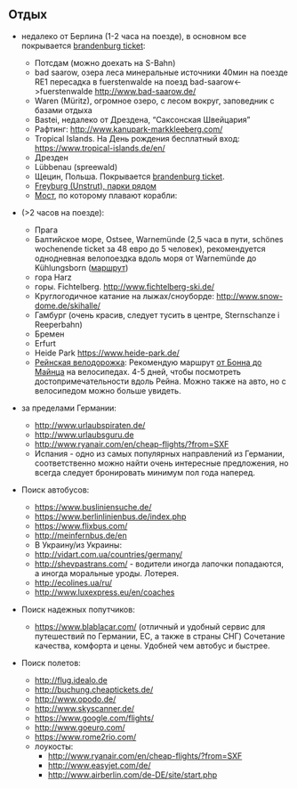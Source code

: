 ## Отдых
- недалеко от Берлина (1-2 часа на поезде), в основном все покрывается [brandenburg ticket](http://www.vbb.de/de/article/touristen/brandenburg-berlin-ticket/10806.html):
  - Потсдам (можно доехать на S-Bahn)
  - bad saarow, озера леса минеральные источники 40мин на поезде RE1 пересадка в fuerstenwalde на поезд bad-saarow<->fuerstenwalde http://www.bad-saarow.de/
  - Waren (Müritz), огромное озеро, с лесом вокруг, заповедник с базами отдыха
  - Bastei, недалеко от Дрездена, “Саксонская Швейцария”
  - Рафтинг: http://www.kanupark-markkleeberg.com/
  - Tropical Islands. На День рождения бесплатный вход: https://www.tropical-islands.de/en/
  - Дрезден
  - Lübbenau (spreewald)
  - Щецин, Польша. Покрывается [brandenburg ticket](http://www.vbb.de/de/article/touristen/brandenburg-berlin-ticket/10806.html).
  - [Freyburg (Unstrut), парки рядом](https://www.google.de/maps/place/Freyburg/@51.2155411,11.7750578,10z/data=!4m2!3m1!1s0x47a69ba66659fb9f:0xed13a85b6c39ccfd)
  - [Мост](https://www.google.de/maps/place/Schiffshebewerk+Niederfinow/@52.844253,13.811531,12z/data=!4m2!3m1!1s0x47a9c15e126a2c71:0xc5310c66d6cfbed7?hl=de), по которому плавают корабли: 
- (>2 часов на поезде):
  - Прага
  - Балтийское море, Ostsee, Warnemünde (2,5 часа в пути, schönes wochenende ticket за 48 евро до 5 человек), рекомендуется однодневная велопоездка вдоль моря от Warnemünde до Kühlungsborn ([маршрут](https://www.google.de/maps/dir/Warnem%C3%BCnde,+Rostock/K%C3%BChlungsborn/@54.1216035,11.9246881,11z/data=!4m14!4m13!1m5!1m1!1s0x47ac5620523f71ab:0x9e121083fbc6b25c!2m2!1d12.0784438!2d54.170342!1m5!1m1!1s0x47ada930f01dd6f3:0x4251ae8ad848580!2m2!1d11.7420026!2d54.1468513!3e1))
  - гора Harz
  - горы. Fichtelberg. http://www.fichtelberg-ski.de/
  - Круглогодичное катание на лыжах/сноуборде: http://www.snow-dome.de/skihalle/
  - Гамбург (очень красив, следует тусить в центре, Sternschanze i Reeperbahn)
  - Бремен
  - Erfurt
  - Heide Park https://www.heide-park.de/
  - [Рейнская велодорожка](https://ru.wikipedia.org/wiki/%D0%A0%D0%B5%D0%B9%D0%BD%D1%81%D0%BA%D0%B0%D1%8F_%D0%B2%D0%B5%D0%BB%D0%BE%D1%81%D0%B8%D0%BF%D0%B5%D0%B4%D0%BD%D0%B0%D1%8F_%D0%B4%D0%BE%D1%80%D0%BE%D0%B6%D0%BA%D0%B0): Рекомендую маршрут [от Бонна до Майнца](https://www.google.de/maps/dir/Bonn/Mainz/@50.4539129,7.3853095,9z/data=!4m14!4m13!1m5!1m1!1s0x47bee19f7ccbda49:0x86dbf8c6685c9617!2m2!1d7.0982068!2d50.73743!1m5!1m1!1s0x47bd912e33df1379:0x422d4d510db1ba0!2m2!1d8.2472526!2d49.9928617!3e1) на велосипедах. 4-5 дней, чтобы посмотреть достопримечательности вдоль Рейна. Можно также на авто, но с велосипедом можно больше увидеть.

- за пределами Германии:
  - http://www.urlaubspiraten.de/
  - http://www.urlaubsguru.de
  - http://www.ryanair.com/en/cheap-flights/?from=SXF
  - Испания - одно из самых популярных направлений из Германии, соответственно можно найти очень интересные предложения, но всегда следует бронировать минимум пол года наперед.

- Поиск автобусов:
  - https://www.busliniensuche.de/
  - https://www.berlinlinienbus.de/index.php
  - https://www.flixbus.com/ 
  - http://meinfernbus.de/en
  - В Украину/из Украины: 
  - http://vidart.com.ua/countries/germany/
  - http://shevpastrans.com/ - водители иногда лапочки попадаются, а иногда моральные уроды. Лотерея.
  - http://ecolines.ua/ru/
  - http://www.luxexpress.eu/en/coaches

- Поиск надежных попутчиков:
  - https://www.blablacar.com/  (отличный и удобный сервис для путешествий по Германии, ЕС, а также в страны СНГ)  Сочетание качества, комфорта и цены. Удобней чем автобус и быстрее. 

- Поиск полетов:
  - http://flug.idealo.de
  - http://buchung.cheaptickets.de/
  - http://www.opodo.de/
  - http://www.skyscanner.de/
  - https://www.google.com/flights/
  - http://www.goeuro.com/
  - https://www.rome2rio.com/
  - лоукосты:
    - http://www.ryanair.com/en/cheap-flights/?from=SXF
    - http://www.easyjet.com/de/
    - http://www.airberlin.com/de-DE/site/start.php

